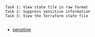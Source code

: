 

```
Task 1: View state file in raw format
Task 2: Suppress sensitive information
Task 3: View the Terraform state file


```

 - [sensitive](https://github.com/btkrausen/hashicorp/blob/master/terraform/Hands-On%20Labs/Section%2008%20-%20Implement%20and%20Maintain%20State/09%20-%20Sensitive_Data_in_Terraform_State.md)

 





